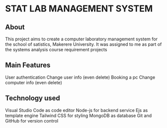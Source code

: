 # STAT LAB MANAGEMENT SYSTEM
## About
This project aims to create a computer laboratory management system for the school of satistics, Makerere University.
It was assigned to me as part of the systems analysis course requirement projects

## Main Features
User authentication
Change user info (even delete)
Booking a pc
Change computer info (even delete)



## Technology used
Visual Studio Code as code editor
Node-js for backend service
Ejs as template engine
Tailwind CSS for styling
MongoDB as database
Git and GitHub for version control